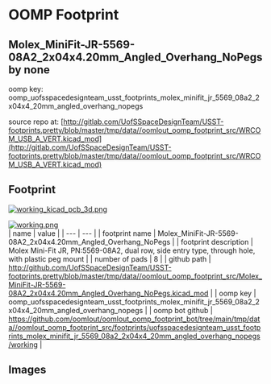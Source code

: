 # OOMP Footprint  
## Molex_MiniFit-JR-5569-08A2_2x04x4.20mm_Angled_Overhang_NoPegs  by none  
  
oomp key: oomp_uofsspacedesignteam_usst_footprints_molex_minifit_jr_5569_08a2_2x04x4_20mm_angled_overhang_nopegs  
  
source repo at: [http://gitlab.com/UofSSpaceDesignTeam/USST-footprints.pretty/blob/master/tmp/data//oomlout_oomp_footprint_src/WRCOM_USB_A_VERT.kicad_mod](http://gitlab.com/UofSSpaceDesignTeam/USST-footprints.pretty/blob/master/tmp/data//oomlout_oomp_footprint_src/WRCOM_USB_A_VERT.kicad_mod)  
## Footprint  
  
[![working_kicad_pcb_3d.png](working_kicad_pcb_3d_600.png)](working_kicad_pcb_3d.png)  
  
[![working.png](working_600.png)](working.png)  
| name | value | 
| --- | --- | 
| footprint name | Molex_MiniFit-JR-5569-08A2_2x04x4.20mm_Angled_Overhang_NoPegs | 
| footprint description | Molex Mini-Fit JR, PN:5569-08A2, dual row, side entry type, through hole, with plastic peg mount | 
| number of pads | 8 | 
| github path | http://github.com/UofSSpaceDesignTeam/USST-footprints.pretty/blob/master/tmp/data//oomlout_oomp_footprint_src/Molex_MiniFit-JR-5569-08A2_2x04x4.20mm_Angled_Overhang_NoPegs.kicad_mod | 
| oomp key | oomp_uofsspacedesignteam_usst_footprints_molex_minifit_jr_5569_08a2_2x04x4_20mm_angled_overhang_nopegs | 
| oomp bot github | https://github.com/oomlout/oomlout_oomp_footprint_bot/tree/main/tmp/data//oomlout_oomp_footprint_src/footprints/uofsspacedesignteam_usst_footprints_molex_minifit_jr_5569_08a2_2x04x4_20mm_angled_overhang_nopegs/working | 
## Images  
